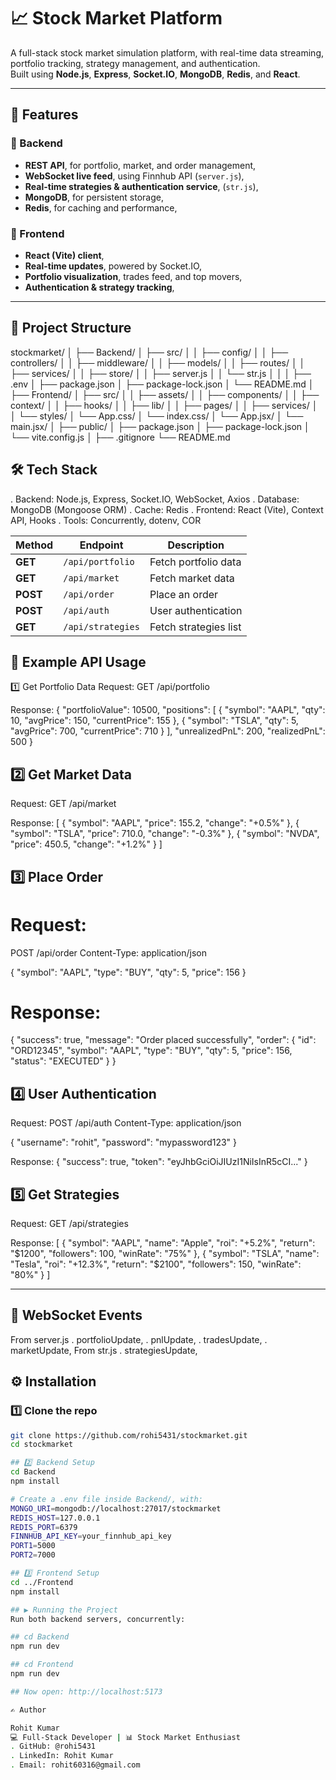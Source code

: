 # 📈 Stock Market Platform  

A full-stack stock market simulation platform, with real-time data streaming, portfolio tracking, strategy management, and authentication.  
Built using **Node.js**, **Express**, **Socket.IO**, **MongoDB**, **Redis**, and **React**.  

---

## 🚀 Features  

### 🔹 Backend  
- **REST API**, for portfolio, market, and order management,  
- **WebSocket live feed**, using Finnhub API (`server.js`),  
- **Real-time strategies & authentication service**, (`str.js`),  
- **MongoDB**, for persistent storage,  
- **Redis**, for caching and performance,  

### 🔹 Frontend  
- **React (Vite) client**,  
- **Real-time updates**, powered by Socket.IO,  
- **Portfolio visualization**, trades feed, and top movers,  
- **Authentication & strategy tracking**,  

---

## 📂 Project Structure  

stockmarket/
│
├── Backend/
│   ├── src/
│   │   ├── config/
│   │   ├── controllers/
│   │   ├── middleware/
│   │   ├── models/
│   │   ├── routes/
│   │   ├── services/
│   │   ├── store/
│   │   ├── server.js
│   │   └── str.js
│   │
│   ├── .env
│   ├── package.json
│   ├── package-lock.json
│   └── README.md
│
├── Frontend/
│   ├── src/
│   │   ├── assets/
│   │   ├── components/
│   │   ├── context/
│   │   ├── hooks/
│   │   ├── lib/
│   │   ├── pages/
│   │   ├── services/
│   │   └── styles/
│   └── App.css/
│   └── index.css/
│   └── App.jsx/
│   └── main.jsx/
│   ├── public/
│   ├── package.json
│   ├── package-lock.json
│   └── vite.config.js
│
├── .gitignore
└── README.md

## 🛠️ Tech Stack
. Backend: Node.js, Express, Socket.IO, WebSocket, Axios
. Database: MongoDB (Mongoose ORM)
. Cache: Redis
. Frontend: React (Vite), Context API, Hooks
. Tools: Concurrently, dotenv, COR

| Method   | Endpoint          | Description           |
| -------- | ----------------- | --------------------- |
| **GET**  | `/api/portfolio`  | Fetch portfolio data  |
| **GET**  | `/api/market`     | Fetch market data     |
| **POST** | `/api/order`      | Place an order        |
| **POST** | `/api/auth`       | User authentication   |
| **GET**  | `/api/strategies` | Fetch strategies list |

## 🔹 Example API Usage
1️⃣ Get Portfolio Data
Request:
GET /api/portfolio

Response:
{
  "portfolioValue": 10500,
  "positions": [
    { "symbol": "AAPL", "qty": 10, "avgPrice": 150, "currentPrice": 155 },
    { "symbol": "TSLA", "qty": 5, "avgPrice": 700, "currentPrice": 710 }
  ],
  "unrealizedPnL": 200,
  "realizedPnL": 500
}
## 2️⃣ Get Market Data
Request:
GET /api/market

Response:
[
  { "symbol": "AAPL", "price": 155.2, "change": "+0.5%" },
  { "symbol": "TSLA", "price": 710.0, "change": "-0.3%" },
  { "symbol": "NVDA", "price": 450.5, "change": "+1.2%" }
]



## 3️⃣ Place Order
# Request:
POST /api/order
Content-Type: application/json

{
  "symbol": "AAPL",
  "type": "BUY",
  "qty": 5,
  "price": 156
}

# Response:
{
  "success": true,
  "message": "Order placed successfully",
  "order": {
    "id": "ORD12345",
    "symbol": "AAPL",
    "type": "BUY",
    "qty": 5,
    "price": 156,
    "status": "EXECUTED"
  }
}

## 4️⃣ User Authentication
Request:
POST /api/auth
Content-Type: application/json

{
  "username": "rohit",
  "password": "mypassword123"
}

Response:
{
  "success": true,
  "token": "eyJhbGciOiJIUzI1NiIsInR5cCI..."
}

## 5️⃣ Get Strategies
Request:
GET /api/strategies

Response:
[
  {
    "symbol": "AAPL",
    "name": "Apple",
    "roi": "+5.2%",
    "return": "$1200",
    "followers": 100,
    "winRate": "75%"
  },
  {
    "symbol": "TSLA",
    "name": "Tesla",
    "roi": "+12.3%",
    "return": "$2100",
    "followers": 150,
    "winRate": "80%"
  }
]

---

## 🔄 WebSocket Events
From server.js
 . portfolioUpdate,
 . pnlUpdate,
 . tradesUpdate,
 . marketUpdate,
From str.js
 . strategiesUpdate,

## ⚙️ Installation  

### 1️⃣ Clone the repo  
```bash
git clone https://github.com/rohi5431/stockmarket.git
cd stockmarket

## 2️⃣ Backend Setup
cd Backend
npm install

# Create a .env file inside Backend/, with:
MONGO_URI=mongodb://localhost:27017/stockmarket
REDIS_HOST=127.0.0.1
REDIS_PORT=6379
FINNHUB_API_KEY=your_finnhub_api_key
PORT1=5000
PORT2=7000

## 3️⃣ Frontend Setup
cd ../Frontend
npm install

## ▶️ Running the Project
Run both backend servers, concurrently:

## cd Backend
npm run dev

## cd Frontend
npm run dev

## Now open: http://localhost:5173

✍️ Author

Rohit Kumar
💻 Full-Stack Developer | 📊 Stock Market Enthusiast 
. GitHub: @rohi5431
. LinkedIn: Rohit Kumar
. Email: rohit60316@gmail.com



